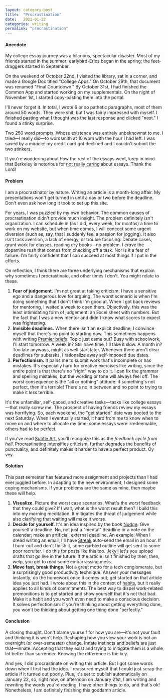 ```yaml
---
layout: category-post
title:  "Procrastination"
date:   2021-01-22
categories: writing
permalink: "procrastination"
---
```


#### Anecdote

My college essay journey was a hilarious, spectacular disaster. Most of my friends started in the summer;  earlybird-Erics began in the spring; the feet-draggers started in September.

On the weekend of October 22nd, I visited the library, sat in a corner, and made a Google Doc titled "College Apps." On October 29th, that document was renamed "Final Countdown." By October 31st, I had finished the Common App and started working on my supplementals. On the night of November 1st, I started copy-pasting them into the portal.

I'll never forget it. In total, I wrote 6 or so pathetic paragraphs, most of them around 50 words. They were shit, but I was fairly impressed with myself. I finished pasting what I thought was the last response and clicked "next." I found a stinky surprise.

Two 250 word prompts. Whose existence was entirely unbeknownst to me. I tried—I really did—to wordsmith at 10 wpm with the hour I had left. I was saved by a miracle: my credit card got declined and I couldn't submit the two stinkers.

If you're wondering about how the rest of the essays went, keep in mind that Berkeley is notorious for [not really caring](https://talk.collegeconfidential.com/t/ucs-do-not-read-college-application-essays/1195014) about essays. Thank the Lord!

#### Problem

I am a procrastinator by nature. Writing an article is a month-long affair. My presentations won't get turned in until a day or two before the deadline. Don't even ask how long it took to set up this site.

For years, I was puzzled by my own behavior. The common causes of procrastination didn't provide much insight. The problem definitely isn't organization. I can schedule in (as I did, every week, for months) a time to work on my website, but when time comes, I will concoct some urgent diversion (such as, say, that I suddenly feel a passion for jogging). It also isn't task aversion, a lack of energy, or trouble focusing. Debate cases, grunt work for classes, reading dry books—no problem. I *crave* the dopamine rush that comes from checking off a task. Nor is it a fear of failure. I'm fairly confident that I can succeed at most things if I put in the efforts.

On reflection, I think there are three underlying mechanisms that explain why sometimes I procrastinate, and other times I don't. You might relate to these.

1. **Fear of judgement.** I'm not great at taking criticism. I have a sensitive ego and a dangerous love for arguing. The worst scenario is when I'm doing something that I don't think I'm good at. When I got back reviews for mentoring, I waited a week to open them. Objectively, this was the least intimidating form of judgement: an Excel sheet with numbers. But the fact that I was a new mentor and didn't know what scores to expect was frightening.
2. **Invisible deadlines.** When there isn't an explicit deadline, I convince myself that there's no point to starting now. This sometimes happens with writing [Premier briefs](https://www.premierdebate.com/briefs/). Topic just came out? Busy with schoolwork, I'll start tomorrow. A week in? Still have time, I'll take it slow. A month in? Too late anyways, might as well start later. Whenever there aren't clear deadlines for subtasks, I rationalize away self-imposed due dates.
3. **Perfectionism.** It pains me to submit work that's incomplete or has mistakes. It's especially hard for creative exercises like writing, since the entire point is that there's no "right" way to do it. I can fix the grammar and spelling mistakes, but the wording or tone will always feel off. The worst consequence is the "all or nothing" attitude: if something's not perfect, then it's terrible! There's no in between and  no point to trying to make it *less* terrible.

It's the unfamiliar, self-paced, and creative tasks—tasks like college essays—that really screw me. The prospect of having friends review my essays was horrifying. So, each weekend, the "get started" date was booted to the next Saturday. When I eventually started, it hard from me to know when to move on and where to allocate my time; some essays were irredeemable, others had to be perfect.

If you've read [Subtle Art](https://peterzhang.info/subtle-art), you'll recognize this as the *feedback cycle from hell*. Procrastinating intensifies criticism, further degrades the benefits of punctuality, and definitely makes it harder to have a perfect product. Oy vey.

#### Solution

This past semester has featured more assignment and projects than I had ever juggled before. In adapting to the new environment, I designed some coping mechanisms. If your problems are the same as mine, then maybe these will help.

1. **Visualize**. Picture the worst case scenarios. What's the *worst* feedback that they could give? If I wait, what is the worst result then? I build this into my morning meditation. It mitigates the threat of judgement while also clarifying that waiting will make it worse.
2. **Decide for yourself.** It's an idea inspired by the book [Nudge](https://peterzhang.info/decision-making). Give yourself a deadline. No, not just a "mental" deadline or a note on the calendar; make an artificial, external deadline. An example: When I dread writing an email, I'll have [Streak](https://chrome.google.com/webstore/detail/streak-crm-for-gmail/pnnfemgpilpdaojpnkjdgfgbnnjojfik?hl=en-US) auto-send the email in an hour. If I bum-out and don't finish it, some garbled outline will get sent to some poor recruiter. I do this for posts like this too. [Jekyll](https://jekyllrb.com/) let's you upload drafts that go live in the future. If the article isn't finished by then, then, welp, you get to read some embarrassing mess.
3. **Move fast, break things.** Not a great motto for a tech conglomerate, but a surprisingly good productivity technique. Answer your messages instantly; do the homework once it comes out; get started on that article idea you just had. I wrote about this in the context of [habits](https://peterzhang.info/2020-review), but it really applies to all kinds of commitments. The best way to dispel work-related premonitions is to get started and show yourself that it's not that bad. Make it a habit and you won't even need to make a conscious decision. It solves perfectionism: if you're thinking about getting everything done, you won't be thinking about getting one thing done "perfectly."

#### Conclusion

A closing thought. Don't blame yourself for how you are—it's not your fault and thinking it is won't help. Reshaping how you view your work is not an overnight (or over-semester) change. Innate instincts and beliefs are just that—innate. Accepting that they exist and trying to mitigate them is a whole lot better than surrender. Knowing the difference is the key.

And yes, I did procrastinate on writing this article. But I got some words down when I first had the idea. I reassured myself that I could just scrap the article if it turned out poorly. Plus, it's set to publish automatically on January 22, so, right now, on afternoon on January 21st, I am writing and rewriting the words you're reading. I have other things to do, and that's ok! Nonetheless, I am definitely finishing this goddamn article.
